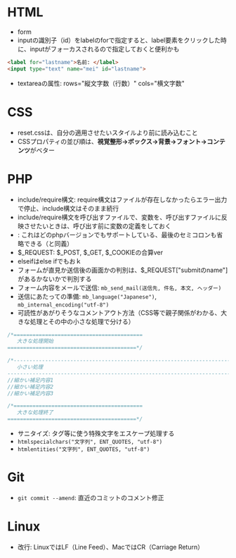 # HTML
 - form
  - inputの識別子（id）をlabelのforで指定すると、label要素をクリックした時に、inputがフォーカスされるので指定しておくと便利かも
   ```html
   <label for="lastname">名前: </label>
   <input type="text" name="mei" id="lastname">
   ```
   - textareaの属性: rows="縦文字数（行数）" cols="横文字数"
# CSS
 - reset.cssは、自分の適用させたいスタイルより前に読み込むこと
 - CSSプロパティの並び順は、**視覚整形→ボックス→背景→フォント→コンテンツ**がベター

# PHP
 - include/require構文: require構文はファイルが存在しなかったらエラー出力で停止、include構文はそのまま続行
 - include/require構文を呼び出すファイルで、変数を、呼び出すファイルに反映させたいときは、呼び出す前に変数の定義をしておく
 - <?= "出力したい文字列" ?>: これはどのphpバージョンでもサポートしている、最後のセミコロンも省略できる（<?php echo 文字列; ?>と同義）
 - $_REQUEST: $_POST, $_GET, $_COOKIEの合算ver
 - elseifはelse ifでもおｋ
 - フォームが直見か送信後の画面かの判別は、$_REQUEST["submitのname"]があるかないかで判別する
 - フォーム内容をメールで送信: `mb_send_mail(送信先, 件名, 本文, ヘッダー)`
  - 送信にあたっての準備: `mb_language("Japanese")`, `mb_internal_encoding("utf-8")`
 - 可読性があがりそうなコメントアウト方法（CSS等で親子関係がわかる、大きな処理とその中の小さな処理で分ける）
 ```php
 /*=========================================
    大きな処理開始
 =========================================*/

 /*----------------------------------------------------------------------------------
    小さい処理
 ----------------------------------------------------------------------------------*/
 //細かい補足内容1
 //細かい補足内容2
 //細かい補足内容3

 /*=========================================
    大きな処理終了
 =========================================*/
 ```
 - サニタイズ: タグ等に使う特殊文字をエスケープ処理する
 - `htmlspecialchars("文字列", ENT_QUOTES, "utf-8")`
 - `htmlentities("文字列", ENT_QUOTES, "utf-8")`

# Git
 - `git commit --amend`: 直近のコミットのコメント修正

# Linux
 - 改行: LinuxではLF（Line Feed）、MacではCR（Carriage Return）
